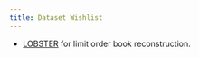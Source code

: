 ```yaml
---
title: Dataset Wishlist
---
```




- [LOBSTER](https://lobsterdata.com/index.php) for limit order book reconstruction.
